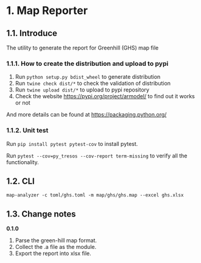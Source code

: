 # 1. Map Reporter

## 1.1. Introduce

The utility to generate the report for Greenhill (GHS) map file

### 1.1.1. How to create the distribution and upload to pypi
1. Run `python setup.py bdist_wheel` to generate distribution
2. Run `twine check dist/*` to check the validation of distribution
3. Run `twine upload dist/*` to upload to pypi repository
4. Check the website https://pypi.org/project/armodel/ to find out it works or not

And more details can be found at https://packaging.python.org/  

### 1.1.2. Unit test

Run `pip install pytest pytest-cov` to install pytest.

Run `pytest --cov=py_tresos --cov-report term-missing` to verify all the functionality.

## 1.2. CLI

```
map-analyzer -c toml/ghs.toml -m map/ghs/ghs.map --excel ghs.xlsx
```

## 1.3. Change notes

**0.1.0**

1. Parse the green-hill map format.
2. Collect the .a file as the module.
3. Export the report into xlsx file.
